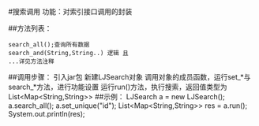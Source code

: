 #搜索调用
功能：对索引接口调用的封装


##方法列表：
```
search_all();查询所有数据
search_and(String,String..) 逻辑 且
...详见方法注释
```

##调用步骤：
    引入jar包
    新建LJSearch对象
    调用对象的成员函数，运行set_*与search_*方法，进行功能设置
	运行run()方法，执行搜索，返回值类型为List<Map<String,String>>
##示例： 
		LJSearch a = new LJSearch();
		a.search_all();
		a.set_unique("id");
		List<Map<String,String>> res = a.run();
		System.out.println(res);